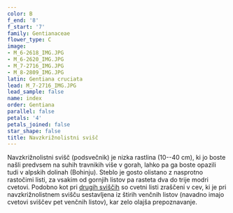 ```yaml
---
color: B
f_end: '8'
f_start: '7'
family: Gentianaceae
flower_type: C
image:
- M_6-2618_IMG.JPG
- M_6-2620_IMG.JPG
- M_7-2716_IMG.JPG
- M_8-2809_IMG.JPG
latin: Gentiana cruciata
lead: M_7-2716_IMG.JPG
lead_sample: false
name: index
order: Gentiana
parallel: false
petals: '4'
petals_joined: false
star_shape: false
title: Navzkrižnolistni svišč
---
```

Navzkrižnolistni svišč (podsvečnik) je nizka rastlina (10--40 cm), ki jo boste našli predvsem na suhih travnikih više v gorah, lahko pa ga boste opazili tudi v alpskih dolinah (Bohinju). Steblo je gosto olistano z nasprotno rastočimi listi, za vsakim od gornjih listov pa rasteta dva do trije modri cvetovi. Podobno kot pri [drugih sviščih](../l_gentiana.htm) so cvetni listi zraščeni v cev, ki je pri navzkrižnolistnem svišču sestavljena iz štirih venčnih listov (navadno imajo cvetovi sviščev pet venčnih listov), kar zelo olajša prepoznavanje.
